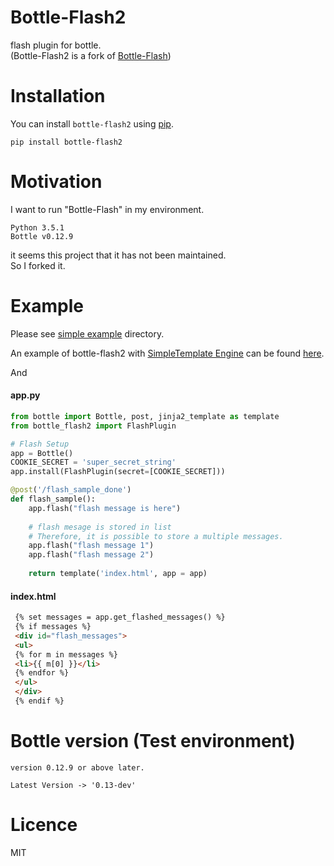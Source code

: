 # Bottle-Flash2
flash plugin for bottle.<br>
(Bottle-Flash2 is a fork of [Bottle-Flash](https://pypi.python.org/pypi/bottle-flash/))

# Installation


You can install `bottle-flash2` using [pip](https://pypi.org/project/bottle_flash2/).


	pip install bottle-flash2


# Motivation

I want to run "Bottle-Flash" in my environment.<br>

	Python 3.5.1
	Bottle v0.12.9

it seems this project that it has not been maintained.<br>
So I forked it.

# Example

Please see [simple example](./example/README.md) directory.

An example of bottle-flash2 with [SimpleTemplate Engine](https://bottlepy.org/docs/dev/stpl.html) can be found [here](https://github.com/shinshin86/bottle-flash-2-example-with-simple-template-engine).

And

#### app.py

~~~~python
from bottle import Bottle, post, jinja2_template as template
from bottle_flash2 import FlashPlugin

# Flash Setup
app = Bottle()
COOKIE_SECRET = 'super_secret_string'
app.install(FlashPlugin(secret=[COOKIE_SECRET]))

@post('/flash_sample_done')
def flash_sample():
    app.flash("flash message is here")
    
    # flash mesage is stored in list
    # Therefore, it is possible to store a multiple messages.
    app.flash("flash message 1")
    app.flash("flash message 2")
        
    return template('index.html', app = app)

~~~~

#### index.html

~~~~html
 {% set messages = app.get_flashed_messages() %}
 {% if messages %}
 <div id="flash_messages">
 <ul>
 {% for m in messages %}
 <li>{{ m[0] }}</li>
 {% endfor %}
 </ul>
 </div>
 {% endif %}
~~~~

# Bottle version (Test environment)

	version 0.12.9 or above later.
	
	Latest Version -> '0.13-dev'

# Licence

MIT
